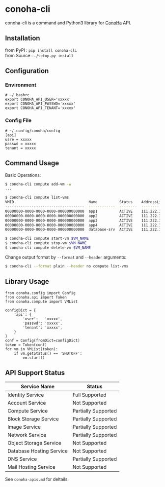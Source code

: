 conoha-cli
==========
conoha-cli is a command and Python3 library for [ConoHa](https://www.conoha.jp/) API.

Installation
------------
from PyPI : ``` pip install conoha-cli ```  
from Source : ``` ./setup.py install ```  

Configuration
-------------
### Environment
```
# ~/.bashrc
export CONOHA_API_USER='xxxxx'
export CONOHA_API_PASSWD='xxxxx'
export CONOHA_API_TENANT='xxxxx'
```

### Config File
```
# ~/.config/conoha/config
[api]
usre = xxxxx
passwd = xxxxx
tenant = xxxxx
```

Command Usage
-------------
Basic Operations:
```bash
$ conoha-cli compute add-vm -w
...

$ conoha-cli compute list-vms
VMID                                  Name          Status    AddressList                                        SecuretyGroupList
------------------------------------  ------------  --------  -------------------------------------------------  -------------------------------------
00000000-0000-0000-0000-000000000000  app1          ACTIVE    111.222.101.11, 2400:8500:1300:800:111:222:101:11  default, gncs-ipv4-all, gncs-ipv6-all
00000000-0000-0000-0000-000000000000  app2          ACTIVE    111.222.102.22, 2400:8500:1300:800:111:222:102:22  default, gncs-ipv4-all, gncs-ipv6-all
00000000-0000-0000-0000-000000000000  app3          ACTIVE    111.222.103.33, 2400:8500:1300:800:111:222:103:33  default, gncs-ipv4-all, gncs-ipv6-all
00000000-0000-0000-0000-000000000000  app4          ACTIVE    111.222.104.44, 2400:8500:1300:700:111:222:104:44  default, gncs-ipv4-all, gncs-ipv6-all
00000000-0000-0000-0000-000000000000  database-srv  ACTIVE    111.222.105.55, 2400:8500:1300:800:111:222:105:55  default, gncs-ipv4-all, gncs-ipv6-all

$ conoha-cli compute start-vm $VM_NAME
$ conoha-cli compute stop-vm $VM_NAME
$ conoha-cli compute delete-vm $VM_NAME
```

Change output format by `--format` and `--header` arguments:
```bash
$ conoha-cli --format plain --header no compute list-vms
```

Library Usage
-------------
```
from conoha.config import Config
from conoha.api import Token
from conoha.compute import VMList

configDict = {
	'api': {
		'user':   'xxxxx',
		'passwd': 'xxxxx',
		'tenant': 'xxxxx',
	}
}
conf = Config(fromDict=configDict)
token = Token(conf)
for vm in VMList(token):
	if vm.getStatus() == 'SHUTOFF':
		vm.start()
```

API Support Status
-------
Service Name             | Status
-------------------------|---------------
Identity Service         | Full Supported
Account Service          | Not Supported
Compute Service          | Partially Supported
Block Storage Service    | Partially Supported
Image Service            | Partially Supported
Network Service          | Partially Supported
Object Storage Service   | Not Supported
Database Hosting Service | Not Supported
DNS Service              | Partially Supported
Mail Hosting Service     | Not Supported

See `conoha-apis.md` for deltails.

